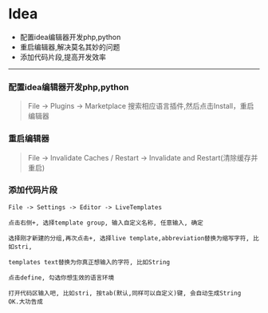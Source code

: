 # Idea 

* 配置idea编辑器开发php,python
* 重启编辑器,解决莫名其妙的问题
* 添加代码片段,提高开发效率

--------------------------------

### 配置idea编辑器开发php,python

> File -> Plugins -> Marketplace 搜索相应语言插件,然后点击Install，重启编辑器

### 重启编辑器
> File -> Invalidate Caches / Restart -> Invalidate and Restart(清除缓存并重启)

### 添加代码片段
```text
File -> Settings -> Editor -> LiveTemplates

点击右侧+, 选择template group, 输入自定义名称, 任意输入, 确定

选择刚才新建的分组,再次点击+, 选择live template,abbreviation替换为缩写字符, 比如stri,

templates text替换为你真正想输入的字符, 比如String

点击define, 勾选你想生效的语言环境

打开代码区输入吧, 比如stri, 按tab(默认,同样可以自定义)键, 会自动生成String
OK.大功告成

```
